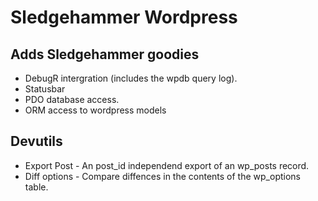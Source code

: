 # Sledgehammer Wordpress

## Adds Sledgehammer goodies

* DebugR intergration (includes the wpdb query log).
* Statusbar
* PDO database access.
* ORM access to wordpress models

## Devutils
* Export Post - An post_id independend export of an wp_posts record.
* Diff options - Compare diffences in the contents of the wp_options table.

